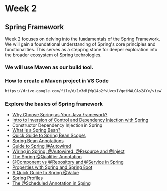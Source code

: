 # Week 2

## Spring Framework

Week 2 focuses on delving into the fundamentals of the Spring Framework. We will gain a foundational understanding of Spring's core principles and functionalities. This serves as a stepping stone for deeper exploration into the broader ecosystem of Spring technologies.

### We will use Maven as our build tool.

### How to create a Maven project in VS Code

```bash
https://drive.google.com/file/d/1v3eRjWp14o2fvUvcxIVqotMWLOAs2AYx/view?usp=drivesdk
```

### Explore the basics of Spring framework

- [Why Choose Spring as Your Java Framework?](https://www.baeldung.com/spring-why-to-choose)
- [Intro to Inversion of Control and Dependency Injection with Spring](https://www.baeldung.com/inversion-control-and-dependency-injection-in-spring)
- [Constructor Dependency Injection in Spring](https://www.baeldung.com/constructor-injection-in-spring)
- [What Is a Spring Bean?](https://www.baeldung.com/spring-bean)
- [Quick Guide to Spring Bean Scopes](https://www.baeldung.com/spring-bean-scopes)
- [Spring Bean Annotations](https://www.baeldung.com/spring-bean-annotations)
- [Guide to Spring @Autowired](https://www.baeldung.com/spring-autowire)
- [Wiring in Spring: @Autowired, @Resource and @Inject](https://www.baeldung.com/spring-annotations-resource-inject-autowire)
- [The Spring @Qualifier Annotation](https://www.baeldung.com/spring-qualifier-annotation)
- [@Component vs @Repository and @Service in Spring](https://www.baeldung.com/spring-component-repository-service)
- [Properties with Spring and Spring Boot](https://www.baeldung.com/properties-with-spring)
- [A Quick Guide to Spring @Value](https://www.baeldung.com/spring-value-annotation)
- [Spring Profiles](https://www.baeldung.com/spring-profiles)
- [The @Scheduled Annotation in Spring](https://www.baeldung.com/spring-scheduled-tasks)
